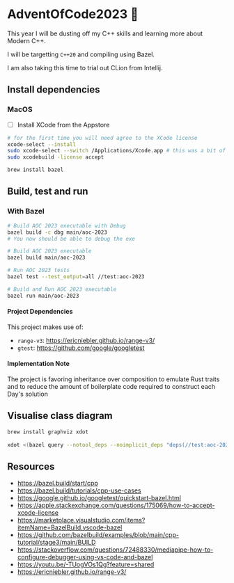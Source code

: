 # AdventOfCode2023 🎄

This year I will be dusting off my C++ skills and learning more about Modern C++.

I will be targetting `C++20` and compiling using Bazel.

I am also taking this time to trial out CLion from Intellij.

## Install dependencies

### MacOS

- [ ] Install XCode from the Appstore

```bash
# for the first time you will need agree to the XCode license
xcode-select --install 
sudo xcode-select --switch /Applications/Xcode.app # this was a bit of a faff
sudo xcodebuild -license accept

brew install bazel
```

## Build, test and run

### With Bazel

```bash
# Build AOC 2023 executable with Debug
bazel build -c dbg main/aoc-2023
# You now should be able to debug the exe

# Build AOC 2023 executable
bazel build main/aoc-2023

# Run AOC 2023 tests
bazel test --test_output=all //test:aoc-2023

# Build and Run AOC 2023 executable
bazel run main/aoc-2023
```

#### Project Dependencies

This project makes use of:

- `range-v3`: <https://ericniebler.github.io/range-v3/> 
- `gtest`: <https://github.com/google/googletest>

#### Implementation Note

The project is favoring inheritance over composition to emulate Rust traits and to reduce the amount of boilerplate code required to construct each Day's solution 

## Visualise class diagram

```bash
brew install graphviz xdot 
 
xdot <(bazel query --notool_deps --noimplicit_deps "deps(//test:aoc-2023)" --output graph)
```

## Resources

- <https://bazel.build/start/cpp>
- <https://bazel.build/tutorials/cpp-use-cases>
- <https://google.github.io/googletest/quickstart-bazel.html>
- <https://apple.stackexchange.com/questions/175069/how-to-accept-xcode-license>
- <https://marketplace.visualstudio.com/items?itemName=BazelBuild.vscode-bazel>
- <https://github.com/bazelbuild/examples/blob/main/cpp-tutorial/stage3/main/BUILD>
- <https://stackoverflow.com/questions/72488330/mediapipe-how-to-configure-debugger-using-vs-code-and-bazel>
- <https://youtu.be/-TUogVOs1Qg?feature=shared>
- <https://ericniebler.github.io/range-v3/>
